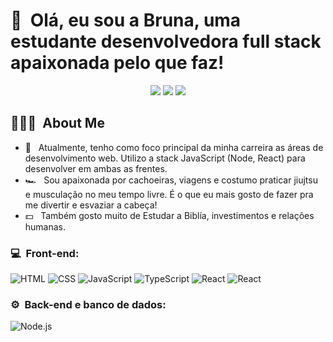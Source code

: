 <h1>👋 &nbsp;Olá, eu sou a Bruna, uma estudante desenvolvedora full stack apaixonada pelo que faz!</h1>
<p align="center">
<a href="https://www.instagram.com/brunarocham_/?hl=en"><img src="https://img.shields.io/badge/-@brunarocham_-E4405F?style=flat-square&logo=Instagram&logoColor=white"/></a>
<a href="https://www.linkedin.com/in/brunarocha-/"><img src="https://img.shields.io/badge/-Bruna Rocha Marques -0077B5?style=flat-square&logo=Linkedin&logoColor=white"/></a>
<a href="mailto:brunaads001@gmail.com"><img src="https://img.shields.io/badge/-brunaads001@gmail.com-D14836?style=flat-square&logo=Gmail&logoColor=white"/></a>

</p>

<h2> 👨🏻‍💻 &nbsp;About Me </h2>

- 🚀 &nbsp; Atualmente, tenho como foco principal da minha carreira as áreas de desenvolvimento web. Utilizo a stack JavaScript (Node, React) para desenvolver em ambas as frentes.
- 🏎 &nbsp; Sou apaixonada por cachoeiras, viagens e costumo praticar jiujtsu e musculação no meu tempo livre. É o que eu mais gosto de fazer pra me divertir e esvaziar a cabeça!
- 💵 &nbsp; Também gosto muito de Estudar a Biblía, investimentos e relações humanas. 


<h3>💻 &nbsp;Front-end:</h3>

![HTML](https://img.shields.io/badge/-HTML-333333?style=flat&logo=HTML5)
![CSS](https://img.shields.io/badge/-CSS-333333?style=flat&logo=CSS3&logoColor=1572B6)
![JavaScript](https://img.shields.io/badge/-JavaScript-333333?style=flat&logo=javascript)
![TypeScript](https://img.shields.io/badge/-TypeScript-333333?style=flat&logo=typescript&logoColor=2D79C7)
![React](https://img.shields.io/badge/-React-333333?style=flat&logo=react)
![React](https://img.shields.io/badge/-React%20Native-333333?style=flat&logo=react)

<h3>⚙️ &nbsp;Back-end e banco de dados:</h3>

![Node.js](https://img.shields.io/badge/-Node.js-333333?style=flat&logo=node.js)




